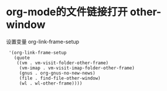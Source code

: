 # org-mode的文件链接打开 other-window

设置变量 org-link-frame-setup

``` emacs-lisp
 '(org-link-frame-setup
   (quote
	((vm . vm-visit-folder-other-frame)
	 (vm-imap . vm-visit-imap-folder-other-frame)
	 (gnus . org-gnus-no-new-news)
	 (file . find-file-other-window)
	 (wl . wl-other-frame))))
```
